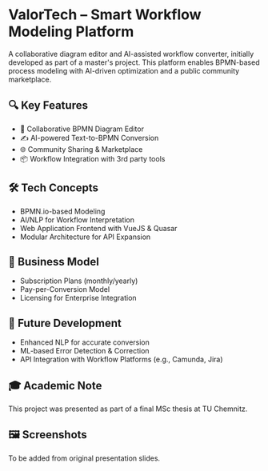# ValorTech – Smart Workflow Modeling Platform

A collaborative diagram editor and AI-assisted workflow converter, initially developed as part of a master's project. This platform enables BPMN-based process modeling with AI-driven optimization and a public community marketplace.

## 🔍 Key Features
- 🧩 Collaborative BPMN Diagram Editor
- ✍️ AI-powered Text-to-BPMN Conversion
- 🌐 Community Sharing & Marketplace
- 📦 Workflow Integration with 3rd party tools

## 🛠 Tech Concepts
- BPMN.io-based Modeling
- AI/NLP for Workflow Interpretation
- Web Application Frontend with VueJS & Quasar
- Modular Architecture for API Expansion

## 💼 Business Model
- Subscription Plans (monthly/yearly)
- Pay-per-Conversion Model
- Licensing for Enterprise Integration

## 🚀 Future Development
- Enhanced NLP for accurate conversion
- ML-based Error Detection & Correction
- API Integration with Workflow Platforms (e.g., Camunda, Jira)

## 🎓 Academic Note
This project was presented as part of a final MSc thesis at TU Chemnitz.

## 🖼 Screenshots
To be added from original presentation slides.
